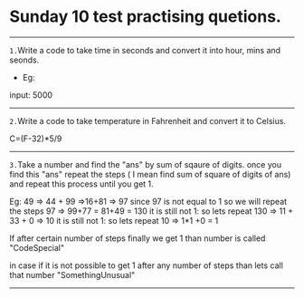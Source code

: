 # Sunday 10 test practising quetions.

---

`1.`Write a code to take time in seconds and convert it into hour, mins and seonds.

- Eg:

input:
5000

---

`2.`Write a code to take temperature in Fahrenheit and convert it to Celsius.

C=(F-32)\*5/9

---

`3.`Take a number and find the "ans" by sum of sqaure of digits. once you find this "ans" repeat the steps ( I mean find sum of square of digits of ans) and repeat this process until you get 1.

Eg: 49 => 44 + 99 =>16+81 => 97
since 97 is not equal to 1 so we will repeat the steps
97 => 99+77 = 81+49 = 130
it is still not 1: so lets repeat
130 => 11 + 33 + 0 => 10 it is still not 1: so lets repeat
10 => 1\*1 +0 = 1

If after certain number of steps finally we get 1 than number is called "CodeSpecial"

in case if it is not possible to get 1 after any number of steps than lets call that number "SomethingUnusual"

---
